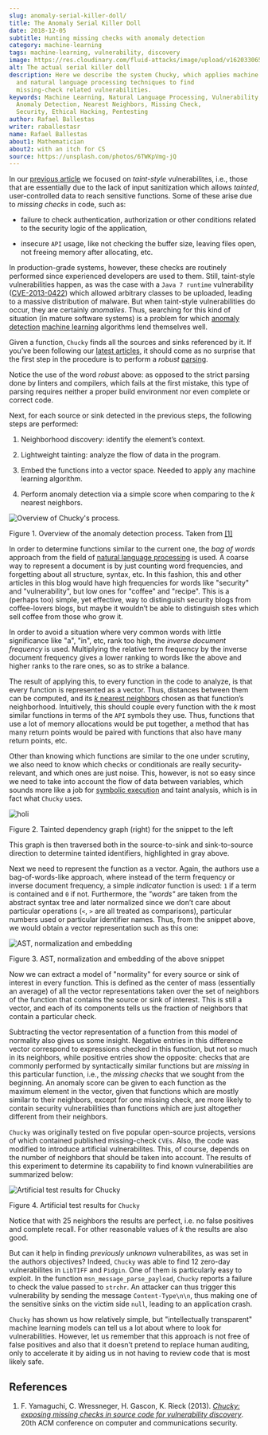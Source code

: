 ```yaml
---
slug: anomaly-serial-killer-doll/
title: The Anomaly Serial Killer Doll
date: 2018-12-05
subtitle: Hunting missing checks with anomaly detection
category: machine-learning
tags: machine-learning, vulnerability, discovery
image: https://res.cloudinary.com/fluid-attacks/image/upload/v1620330658/blog/anomaly-serial-killer-doll/cover_k3xhjm.webp
alt: The actual serial killer doll
description: Here we describe the system Chucky, which applies machine learning
  and natural language processing techniques to find
  missing-check related vulnerabilities.
keywords: Machine Learning, Natural Language Processing, Vulnerability,
  Anomaly Detection, Nearest Neighbors, Missing Check,
  Security, Ethical Hacking, Pentesting
author: Rafael Ballestas
writer: raballestasr
name: Rafael Ballestas
about1: Mathematician
about2: with an itch for CS
source: https://unsplash.com/photos/6TWKpVmg-jQ
---
```


In our [previous article](../exploit-code-graph/) we focused on
*taint-style* vulnerabilites, i.e., those that are essentially due to
the lack of input sanitization which allows *tainted*, user-controlled
data to reach sensitive functions. Some of these arise due to *missing
checks* in code, such as:

- failure to check authentication, authorization or other conditions
  related to the security logic of the application,

- insecure `API` usage, like not checking the buffer size, leaving
  files open, not freeing memory after allocating, etc.

In production-grade systems, however, these checks are routinely
performed since experienced developers are used to them. Still,
taint-style vulnerabilities happen, as was the case with a `Java 7
runtime` vulnerability
([CVE-2013-0422](https://cve.mitre.org/cgi-bin/cvename.cgi?name=CVE-2013-0422))
which allowed arbitrary classes to be uploaded, leading to a massive
distribution of malware. But when taint-style vulnerabilities do occur,
they are certainly *anomalies*. Thus, searching for this kind of
situation (in mature software systems) is a problem for which [anomaly
detection](../machine-learning-hack/#anomaly-detection-approaches)
[machine
learning](../crash-course-machine-learning/#anomaly-detection-via-k-nearest-neighbors)
algorithms lend themselves well.

Given a function, `Chucky` finds all the sources and sinks referenced by
it. If you’ve been following our [latest
articles](../tags/machine-learning/), it should come as no surprise that
the first step in the procedure is to perform a *robust*
[parsing](../pars-orationis-secura/).

Notice the use of the word *robust* above: as opposed to the strict
parsing done by linters and compilers, which fails at the first mistake,
this type of parsing requires neither a proper build environment nor
even complete or correct code.

Next, for each source or sink detected in the previous steps, the
following steps are performed:

1. Neighborhood discovery: identify the element’s context.

2. Lightweight tainting: analyze the flow of data in the program.

3. Embed the functions into a vector space. Needed to apply any machine
    learning algorithm.

4. Perform anomaly detection via a simple score when comparing to the
    *k* nearest neighbors.

<div class="imgblock">

![Overview of Chucky's process.](https://res.cloudinary.com/fluid-attacks/image/upload/v1620330656/blog/anomaly-serial-killer-doll/process_abczu9.webp)

<div class="title">

Figure 1. Overview of the anomaly detection process. Taken from
[\[1\]](#r1)

</div>

In order to determine functions similar to the current one, the *bag of
words* approach from the field of [natural language
processing](https://en.wikipedia.org/wiki/Natural_language_processing)
is used. A coarse way to represent a document is by just counting word
frequencies, and forgetting about all structure, syntax, etc. In this
fashion, this and other articles in this blog would have high
frequencies for words like "security" and "vulnerability", but low ones
for "coffee" and "recipe". This is a (perhaps too) simple, yet
effective, way to distinguish security blogs from coffee-lovers blogs,
but maybe it wouldn’t be able to distinguish sites which sell coffee
from those who grow it.

In order to avoid a situation where very common words with little
significance like "a", "in", etc, rank too high, the *inverse document
frequency* is used. Multiplying the relative term frequency by the
inverse document frequency gives a lower ranking to words like the above
and higher ranks to the rare ones, so as to strike a balance.

The result of applying this, to every function in the code to analyze,
is that every function is represented as a vector. Thus, distances
between them can be computed, and its [*k* nearest
neighbors](../crash-course-machine-learning/#anomaly-detection-via-k-nearest-neighbors)
chosen as that function’s neighborhood. Intuitively, this should couple
every function with the *k* most similar functions in terms of the `API`
symbols they use. Thus, functions that use a lot of memory allocations
would be put together, a method that has many return points would be
paired with functions that also have many return points, etc.

Other than knowing which functions are similar to the one under
scrutiny, we also need to know which checks or conditionals are really
security-relevant, and which ones are just noise. This, however, is not
so easy since we need to take into account the flow of data between
variables, which sounds more like a job for [symbolic
execution](../symbolic-execution-mortals) and taint analysis, which is
in fact what `Chucky` uses.

<div class="imgblock">

![holi](https://res.cloudinary.com/fluid-attacks/image/upload/v1620330657/blog/anomaly-serial-killer-doll/taint_u8oilr.webp)

<div class="title">

Figure 2. Tainted dependency graph (right) for the snippet to the left

</div>

</div>

This graph is then traversed both in the source-to-sink and
sink-to-source direction to determine tainted identifiers, highlighted
in gray above.

Next we need to represent the function as a vector. Again, the authors
use a bag-of-words-like approach, where instead of the term frequency or
inverse document frequency, a simple *indicator* function is used: `1`
if a term is contained and `0` if not. Furthermore, the *"words"* are
taken from the abstract syntax tree and later normalized since we don’t
care about particular operations (`<`, `>` are all treated as
comparisons), particular numbers used or particular identifier names.
Thus, from the snippet above, we would obtain a vector representation
such as this one:

<div class="imgblock">

![AST, normalization and embedding](https://res.cloudinary.com/fluid-attacks/image/upload/v1620330656/blog/anomaly-serial-killer-doll/embed_skmtja.webp)

<div class="title">

Figure 3. AST, normalization and embedding of the above snippet

</div>

</div>

Now we can extract a model of "normality" for every source or sink of
interest in every function. This is defined as the center of mass
(essentially an average) of all the vector representations taken over
the set of neighbors of the function that contains the source or sink of
interest. This is still a vector, and each of its components tells us
the fraction of neighbors that contain a particular check.

Subtracting the vector representation of a function from this model of
normality also gives us some insight. Negative entries in this
difference vector correspond to expressions checked in this function,
but not so much in its neighbors, while positive entries show the
opposite: checks that are commonly performed by syntactically similar
functions but are *missing* in this particular function, i.e., the
*missing checks* that we sought from the beginning. An anomaly score can
be given to each function as the maximum element in the vector, given
that functions which are mostly similar to their neighbors, except for
one missing check, are more likely to contain security vulnerabilities
than functions which are just altogether different from their neighbors.

`Chucky` was originally tested on five popular open-source projects,
versions of which contained published missing-check `CVEs`. Also, the
code was modified to introduce artificial vulnerabilites. This, of
course, depends on the number of neighbors that should be taken into
account. The results of this experiment to determine its capability to
find known vulnerabilities are summarized below:

<div class="imgblock">

![Artificial test results for Chucky](https://res.cloudinary.com/fluid-attacks/image/upload/v1620330656/blog/anomaly-serial-killer-doll/results_zjae1t.webp)

<div class="title">

Figure 4. Artificial test results for `Chucky`

</div>

</div>

Notice that with 25 neighbors the results are perfect, i.e. no false
positives and complete recall. For other reasonable values of *k* the
results are also good.

But can it help in finding *previously unknown* vulnerabilites, as was
set in the authors objectives? Indeed, `Chucky` was able to find 12
zero-day vulnerabilites in `LibTIFF` and `Pidgin`. One of them is
particularly easy to exploit. In the function
`msn_message_parse_payload`, `Chucky` reports a failure to check the
value passed to `strchr`. An attacker can thus trigger this
vulnerability by sending the message `Content-Type\n\n`, thus making one
of the sensitive sinks on the victim side `null`, leading to an
application crash.

`Chucky` has shown us how relatively simple, but "intellectually
transparent" machine learning models can tell us a lot about where to
look for vulnerabilities. However, let us remember that this approach is
not free of false positives and also that it doesn’t pretend to replace
human auditing, only to accelerate it by aiding us in not having to
review code that is most likely safe.

## References

1. F. Yamaguchi, C. Wressneger, H. Gascon, K. Rieck (2013). [*Chucky:
    exposing missing checks in source code for vulnerability
    discovery*](https://user.informatik.uni-goettingen.de/~krieck/docs/2013-ccs.pdf).
    20th ACM conference on computer and communications security.
